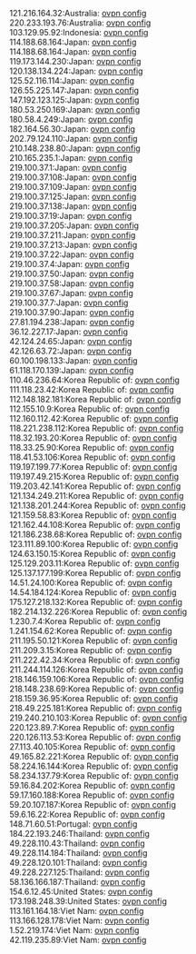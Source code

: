 121.216.164.32:Australia: [ovpn config](vpn/121_216_164_32.ovpn)  
220.233.193.76:Australia: [ovpn config](vpn/220_233_193_76.ovpn)  
103.129.95.92:Indonesia: [ovpn config](vpn/103_129_95_92.ovpn)  
114.188.68.164:Japan: [ovpn config](vpn/114_188_68_164.ovpn)  
114.188.68.164:Japan: [ovpn config](vpn/114_188_68_164.ovpn)  
119.173.144.230:Japan: [ovpn config](vpn/119_173_144_230.ovpn)  
120.138.134.224:Japan: [ovpn config](vpn/120_138_134_224.ovpn)  
125.52.116.114:Japan: [ovpn config](vpn/125_52_116_114.ovpn)  
126.55.225.147:Japan: [ovpn config](vpn/126_55_225_147.ovpn)  
147.192.123.125:Japan: [ovpn config](vpn/147_192_123_125.ovpn)  
180.53.250.169:Japan: [ovpn config](vpn/180_53_250_169.ovpn)  
180.58.4.249:Japan: [ovpn config](vpn/180_58_4_249.ovpn)  
182.164.56.30:Japan: [ovpn config](vpn/182_164_56_30.ovpn)  
202.79.124.110:Japan: [ovpn config](vpn/202_79_124_110.ovpn)  
210.148.238.80:Japan: [ovpn config](vpn/210_148_238_80.ovpn)  
210.165.235.1:Japan: [ovpn config](vpn/210_165_235_1.ovpn)  
219.100.37.1:Japan: [ovpn config](vpn/219_100_37_1.ovpn)  
219.100.37.108:Japan: [ovpn config](vpn/219_100_37_108.ovpn)  
219.100.37.109:Japan: [ovpn config](vpn/219_100_37_109.ovpn)  
219.100.37.125:Japan: [ovpn config](vpn/219_100_37_125.ovpn)  
219.100.37.138:Japan: [ovpn config](vpn/219_100_37_138.ovpn)  
219.100.37.19:Japan: [ovpn config](vpn/219_100_37_19.ovpn)  
219.100.37.205:Japan: [ovpn config](vpn/219_100_37_205.ovpn)  
219.100.37.211:Japan: [ovpn config](vpn/219_100_37_211.ovpn)  
219.100.37.213:Japan: [ovpn config](vpn/219_100_37_213.ovpn)  
219.100.37.22:Japan: [ovpn config](vpn/219_100_37_22.ovpn)  
219.100.37.4:Japan: [ovpn config](vpn/219_100_37_4.ovpn)  
219.100.37.50:Japan: [ovpn config](vpn/219_100_37_50.ovpn)  
219.100.37.58:Japan: [ovpn config](vpn/219_100_37_58.ovpn)  
219.100.37.67:Japan: [ovpn config](vpn/219_100_37_67.ovpn)  
219.100.37.7:Japan: [ovpn config](vpn/219_100_37_7.ovpn)  
219.100.37.90:Japan: [ovpn config](vpn/219_100_37_90.ovpn)  
27.81.194.238:Japan: [ovpn config](vpn/27_81_194_238.ovpn)  
36.12.227.17:Japan: [ovpn config](vpn/36_12_227_17.ovpn)  
42.124.24.65:Japan: [ovpn config](vpn/42_124_24_65.ovpn)  
42.126.63.72:Japan: [ovpn config](vpn/42_126_63_72.ovpn)  
60.100.198.133:Japan: [ovpn config](vpn/60_100_198_133.ovpn)  
61.118.170.139:Japan: [ovpn config](vpn/61_118_170_139.ovpn)  
110.46.236.64:Korea Republic of: [ovpn config](vpn/110_46_236_64.ovpn)  
111.118.23.42:Korea Republic of: [ovpn config](vpn/111_118_23_42.ovpn)  
112.148.182.181:Korea Republic of: [ovpn config](vpn/112_148_182_181.ovpn)  
112.155.10.9:Korea Republic of: [ovpn config](vpn/112_155_10_9.ovpn)  
112.160.112.42:Korea Republic of: [ovpn config](vpn/112_160_112_42.ovpn)  
118.221.238.112:Korea Republic of: [ovpn config](vpn/118_221_238_112.ovpn)  
118.32.193.20:Korea Republic of: [ovpn config](vpn/118_32_193_20.ovpn)  
118.33.25.90:Korea Republic of: [ovpn config](vpn/118_33_25_90.ovpn)  
118.41.53.106:Korea Republic of: [ovpn config](vpn/118_41_53_106.ovpn)  
119.197.199.77:Korea Republic of: [ovpn config](vpn/119_197_199_77.ovpn)  
119.197.49.215:Korea Republic of: [ovpn config](vpn/119_197_49_215.ovpn)  
119.203.42.141:Korea Republic of: [ovpn config](vpn/119_203_42_141.ovpn)  
121.134.249.211:Korea Republic of: [ovpn config](vpn/121_134_249_211.ovpn)  
121.138.201.244:Korea Republic of: [ovpn config](vpn/121_138_201_244.ovpn)  
121.159.58.83:Korea Republic of: [ovpn config](vpn/121_159_58_83.ovpn)  
121.162.44.108:Korea Republic of: [ovpn config](vpn/121_162_44_108.ovpn)  
121.186.238.68:Korea Republic of: [ovpn config](vpn/121_186_238_68.ovpn)  
123.111.89.100:Korea Republic of: [ovpn config](vpn/123_111_89_100.ovpn)  
124.63.150.15:Korea Republic of: [ovpn config](vpn/124_63_150_15.ovpn)  
125.129.203.11:Korea Republic of: [ovpn config](vpn/125_129_203_11.ovpn)  
125.137.177.199:Korea Republic of: [ovpn config](vpn/125_137_177_199.ovpn)  
14.51.24.100:Korea Republic of: [ovpn config](vpn/14_51_24_100.ovpn)  
14.54.184.124:Korea Republic of: [ovpn config](vpn/14_54_184_124.ovpn)  
175.127.218.132:Korea Republic of: [ovpn config](vpn/175_127_218_132.ovpn)  
182.214.132.226:Korea Republic of: [ovpn config](vpn/182_214_132_226.ovpn)  
1.230.7.4:Korea Republic of: [ovpn config](vpn/1_230_7_4.ovpn)  
1.241.154.62:Korea Republic of: [ovpn config](vpn/1_241_154_62.ovpn)  
211.195.50.121:Korea Republic of: [ovpn config](vpn/211_195_50_121.ovpn)  
211.209.3.15:Korea Republic of: [ovpn config](vpn/211_209_3_15.ovpn)  
211.222.42.34:Korea Republic of: [ovpn config](vpn/211_222_42_34.ovpn)  
211.244.114.126:Korea Republic of: [ovpn config](vpn/211_244_114_126.ovpn)  
218.146.159.106:Korea Republic of: [ovpn config](vpn/218_146_159_106.ovpn)  
218.148.238.69:Korea Republic of: [ovpn config](vpn/218_148_238_69.ovpn)  
218.159.36.95:Korea Republic of: [ovpn config](vpn/218_159_36_95.ovpn)  
218.49.225.181:Korea Republic of: [ovpn config](vpn/218_49_225_181.ovpn)  
219.240.210.103:Korea Republic of: [ovpn config](vpn/219_240_210_103.ovpn)  
220.123.89.7:Korea Republic of: [ovpn config](vpn/220_123_89_7.ovpn)  
220.126.113.53:Korea Republic of: [ovpn config](vpn/220_126_113_53.ovpn)  
27.113.40.105:Korea Republic of: [ovpn config](vpn/27_113_40_105.ovpn)  
49.165.82.221:Korea Republic of: [ovpn config](vpn/49_165_82_221.ovpn)  
58.224.16.144:Korea Republic of: [ovpn config](vpn/58_224_16_144.ovpn)  
58.234.137.79:Korea Republic of: [ovpn config](vpn/58_234_137_79.ovpn)  
59.16.84.202:Korea Republic of: [ovpn config](vpn/59_16_84_202.ovpn)  
59.17.160.188:Korea Republic of: [ovpn config](vpn/59_17_160_188.ovpn)  
59.20.107.187:Korea Republic of: [ovpn config](vpn/59_20_107_187.ovpn)  
59.6.16.22:Korea Republic of: [ovpn config](vpn/59_6_16_22.ovpn)  
148.71.60.51:Portugal: [ovpn config](vpn/148_71_60_51.ovpn)  
184.22.193.246:Thailand: [ovpn config](vpn/184_22_193_246.ovpn)  
49.228.110.43:Thailand: [ovpn config](vpn/49_228_110_43.ovpn)  
49.228.114.184:Thailand: [ovpn config](vpn/49_228_114_184.ovpn)  
49.228.120.101:Thailand: [ovpn config](vpn/49_228_120_101.ovpn)  
49.228.227.125:Thailand: [ovpn config](vpn/49_228_227_125.ovpn)  
58.136.166.187:Thailand: [ovpn config](vpn/58_136_166_187.ovpn)  
154.6.12.45:United States: [ovpn config](vpn/154_6_12_45.ovpn)  
173.198.248.39:United States: [ovpn config](vpn/173_198_248_39.ovpn)  
113.161.164.18:Viet Nam: [ovpn config](vpn/113_161_164_18.ovpn)  
113.166.128.178:Viet Nam: [ovpn config](vpn/113_166_128_178.ovpn)  
1.52.219.174:Viet Nam: [ovpn config](vpn/1_52_219_174.ovpn)  
42.119.235.89:Viet Nam: [ovpn config](vpn/42_119_235_89.ovpn)  
